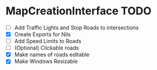 # MapCreationInterface TODO

- [ ] Add Traffic Lights and Stop Roads to intersections
- [X] Create Exports for Nils
- [ ] Add Speed Limits to Roads
- [ ] (Optional) Clickable roads
- [X] Make names of roads editable
- [X] Make Windows Resizable